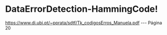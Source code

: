 # DataErrorDetection-HammingCode!

https://www.di.ubi.pt/~pprata/sdtf/Tk_codigosErros_Manuela.pdf --- Página 20
